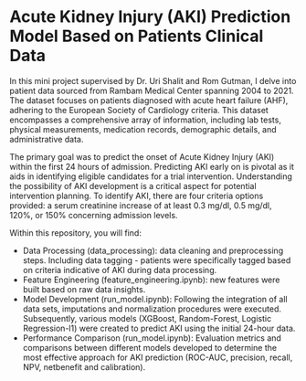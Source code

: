 # Acute Kidney Injury (AKI) Prediction Model Based on Patients Clinical Data

In this mini project supervised by Dr. Uri Shalit and Rom Gutman, I delve into patient data sourced from Rambam Medical Center spanning 2004 to 2021.
The dataset focuses on patients diagnosed with acute heart failure (AHF), adhering to the European Society of Cardiology criteria. This dataset encompasses a comprehensive array of information, including lab tests,
physical measurements, medication records, demographic details, and administrative data.


The primary goal was to predict the onset of Acute Kidney Injury (AKI) within the first 24 hours of admission.
Predicting AKI early on is pivotal as it aids in identifying eligible candidates for a trial intervention.
Understanding the possibility of AKI development is a critical aspect for potential intervention planning.
To identify AKI, there are four criteria options provided: a serum creatinine increase of at least 0.3 mg/dl, 0.5 mg/dl, 120%, or 150% concerning admission levels.

Within this repository, you will find:

* Data Processing (data_processing): data cleaning and preprocessing steps.
  Including data tagging - patients were specifically tagged based on criteria indicative of AKI during data processing.
* Feature Engineering (feature_engineering.ipynb): new features were built based on raw data insights.
* Model Development (run_model.ipynb): Following the integration of all data sets, imputations and normalization procedures were executed.
  Subsequently, various models (XGBoost, Random-Forest, Logistic Regression-l1) were created to predict AKI using the initial 24-hour data.
* Performance Comparison (run_model.ipynb): Evaluation metrics and comparisons between different models developed to determine the most effective approach for AKI prediction (ROC-AUC, precision, recall, NPV, netbenefit and calibration).
